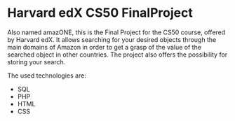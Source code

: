 # Harvard edX CS50 FinalProject

Also named amazONE, this is the Final Project for the CS50 course, offered by Harvard edX. It allows searching for your desired objects
through the main domains of Amazon in order to get a grasp of the value of the searched object in other countries. The project also
offers the possibility for storing your search.

The used technologies are:
- SQL
- PHP
- HTML
- CSS
